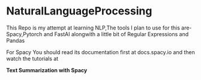 # NaturalLanguageProcessing

This Repo is my attempt at learning NLP,The tools I plan to use for this are-Spacy,Pytorch and FastAI alongwith a little bit of Regular Expressions and Pandas

For Spacy You should read its documentation first at docs.spacy.io and then watch the tutorials at 

**Text Summarization with Spacy**

